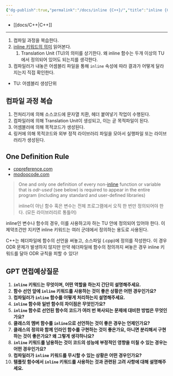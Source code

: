 ```yaml
---
{"dg-publish":true,"permalink":"/docs/inline {C++}/","title":"inline {C++}"}
---
```


- [[docs/C++\|C++]]
---
1. 컴파일 과정을 복습한다.
2. [inline 키워드의 의미](https://modoocode.com/320#page-heading-2) 읽어본다.
    1. Translation Unit (TU)의 의미를 상기한다. 왜 inline 함수는 두개 이상의 TU에서 정의되어 있어도 되는지를 생각한다.
3. 컴파일러가 내놓은 어셈블리 파일을 통해 `inline` 속성에 따라 결과가 어떻게 달라지는지 직접 확인한다.

- TU: 어셈블리 생성단위

## 컴파일 과정 복습

1. 전처리기에 의해 소스코드에 문자열 치환, 헤더 붙여넣기 작업이 수행된다.
2. 컴파일러에 의해 Translation Unit이 생성되고, 이는 곧 목적파일이 된다.
3. 어셈블러에 의해 목적코드가 생성된다.
4. 링커에 의해 목적코드와 외부 정적 라이브러리 파일을 모아서 실행파일 또는 라이브러리가 생성된다.

## One Definition Rule

- [cppreference.com](https://en.cppreference.com/w/cpp/language/definition#One_Definition_Rule)
- [modoocode.com](https://modoocode.com/320#page-heading-1)

> One and only one definition of every non-[inline](https://en.cppreference.com/w/cpp/language/inline "cpp/language/inline") function or variable that is *odr-used* (see below) is required to appear in the entire program (including any standard and user-defined libraries)  
> 
> inline이 아닌 함수 혹은 변수는 전체 프로그램에서 오직 한 번만 정의되어야 한다. (모든 라이브러리르 통틀어)

inline인 변수나 함수의 경우, 이를 사용하고자 하는 TU 안에 정의되어 있어야 한다. 이 제약조건만 지키면 inline 키워드는 여러 군데에서 정의하는 용도로 사용된다.

C++는 헤더파일에 함수의 선언을 써놓고, 소스파일 (.cpp)에 정의를 작성한다. 이 경우 ODR 문제가 발생하지 않지만 만약 헤더파일에 함수의 정의까지 써놓은 경우 inline 키워드를 달아 ODR 규칙을 피할 수 있다!

## GPT 면접예상질문

1. **`inline` 키워드는 무엇이며, 어떤 역할을 하는지 간단히 설명해주세요.**
2. **함수 선언 앞에 `inline` 키워드를 사용하는 것이 좋은 상황은 어떤 경우인가요?**
3. **컴파일러가 `inline` 함수를 어떻게 처리하는지 설명해주세요.**
4. **`inline` 함수와 일반 함수의 차이점은 무엇인가요?**
5. **`inline` 함수로 선언된 함수의 코드가 여러 번 복사되는 문제에 대비한 방법은 무엇인가요?**
6. **클래스의 멤버 함수를 `inline`으로 선언하는 것이 좋은 경우는 언제인가요?**
7. **클래스의 정의와 함께 인라인 함수를 구현하는 것이 좋은가요, 아니면 분리해서 구현하는 것이 좋은가요? 왜 그렇게 생각하나요?**
8. **`inline` 키워드를 남용하는 것이 코드의 성능에 부정적인 영향을 미칠 수 있는 경우는 어떤 경우인가요?**
9. **컴파일러가 `inline` 키워드를 무시할 수 있는 상황은 어떤 경우인가요?**
10. **템플릿 함수에서 `inline` 키워드를 사용하는 것과 관련된 고려 사항에 대해 설명해주세요.**
